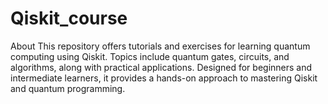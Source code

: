 # Qiskit_course
About This repository offers tutorials and exercises for learning quantum computing using Qiskit. Topics include quantum gates, circuits, and algorithms, along with practical applications. Designed for beginners and intermediate learners, it provides a hands-on approach to mastering Qiskit and quantum programming.
